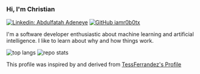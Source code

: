 ### Hi, I'm Christian

[![Linkedin: Abdulfatah Adeneye](https://img.shields.io/badge/-iamr0b0tx-blue?style=flat-square&logo=Linkedin&logoColor=white&link=https://www.linkedin.com/in/omrimendels)](https://www.linkedin.com/in/abduladeneye/)
[![GitHub iamr0b0tx](https://img.shields.io/github/followers/iamr0b0tx?label=follow&style=social)](https://github.com/iamr0b0tx)

I'm a software developer enthusiastic about machine learning and artificial intelligence. I like to learn about why and how things work.

![top langs](https://github-readme-stats.vercel.app/api/top-langs/?username=iamr0b0tx&hide=html&langs_count=3)
![repo stats](https://github-readme-stats.vercel.app/api?username=iamr0b0tx&show_icons=true&line_height=27)

This profile was inspired by and derived from [TessFerrandez's Profile](https://github.com/TessFerrandez)
